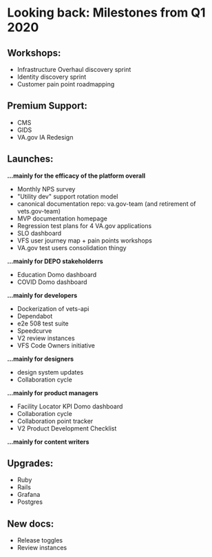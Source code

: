 # Looking back: Milestones from Q1 2020

## Workshops:

- Infrastructure Overhaul discovery sprint
- Identity discovery sprint
- Customer pain point roadmapping

## Premium Support:

- CMS
- GIDS
- VA.gov IA Redesign

## Launches:

**...mainly for the efficacy of the platform overall**

- Monthly NPS survey
- "Utility dev" support rotation model
- canonical documentation repo: va.gov-team (and retirement of vets.gov-team)
- MVP documentation homepage
- Regression test plans for 4 VA.gov applications
- SLO dashboard
- VFS user journey map + pain points workshops
- VA.gov test users consolidation thingy


**...mainly for DEPO stakeholderrs**

- Education Domo dashboard
- COVID Domo dashboard

**...mainly for developers**

- Dockerization of vets-api
- Dependabot
- e2e 508 test suite
- Speedcurve
- V2 review instances
- VFS Code Owners initiative

**...mainly for designers**

- design system updates
- Collaboration cycle

**...mainly for product managers**

- Facility Locator KPI Domo dashboard
- Collaboration cycle
- Collaboration point tracker
- V2 Product Development Checklist

**...mainly for content writers**

## Upgrades:

- Ruby
- Rails
- Grafana
- Postgres

## New docs:

- Release toggles
- Review instances

